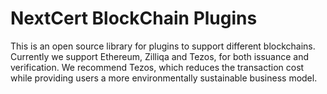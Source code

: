 # NextCert BlockChain Plugins
This is an open source library for plugins to support different blockchains. Currently we support Ethereum, Zilliqa and Tezos, for both issuance and verification.  We recommend Tezos, which reduces the transaction cost while providing users a more environmentally sustainable business model.
